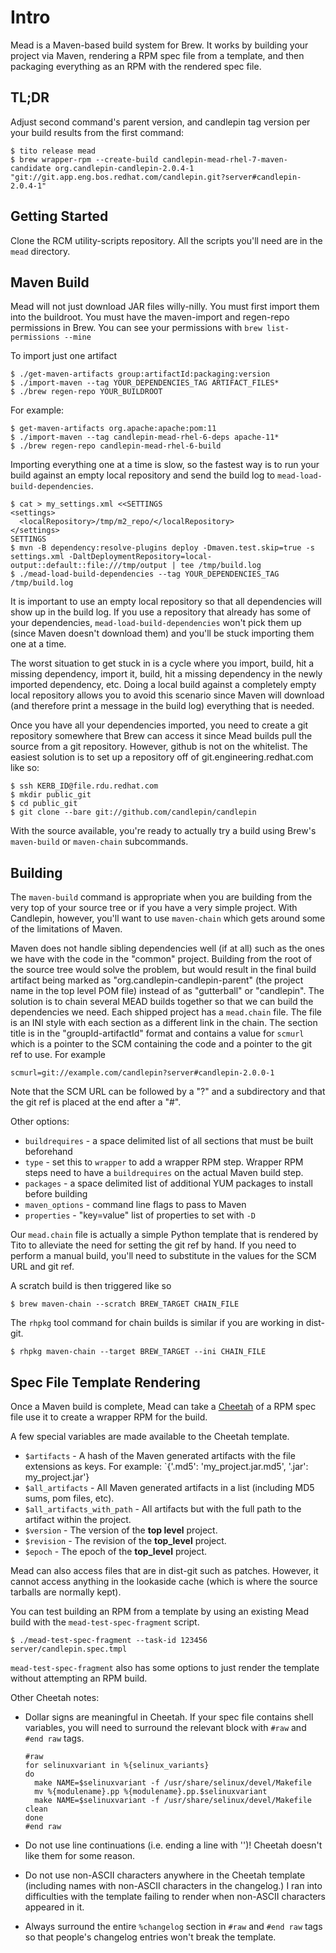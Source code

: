 # Intro
Mead is a Maven-based build system for Brew.  It works by building your
project via Maven, rendering a RPM spec file from a template, and then packaging
everything as an RPM with the rendered spec file.

## TL;DR

Adjust second command's parent version, and candlepin tag version per your build results from the first command:

```
$ tito release mead
$ brew wrapper-rpm --create-build candlepin-mead-rhel-7-maven-candidate org.candlepin-candlepin-2.0.4-1 "git://git.app.eng.bos.redhat.com/candlepin.git?server#candlepin-2.0.4-1"
```

## Getting Started
Clone the RCM utility-scripts repository.  All the scripts you'll need are in
the `mead` directory.

## Maven Build
Mead will not just download JAR files willy-nilly.  You must first import them
into the buildroot.  You must have the maven-import and regen-repo permissions
in Brew.  You can see your permissions with `brew list-permissions --mine`

To import just one artifact

```
$ ./get-maven-artifacts group:artifactId:packaging:version
$ ./import-maven --tag YOUR_DEPENDENCIES_TAG ARTIFACT_FILES*
$ ./brew regen-repo YOUR_BUILDROOT
```

For example:
```
$ get-maven-artifacts org.apache:apache:pom:11
$ ./import-maven --tag candlepin-mead-rhel-6-deps apache-11*
$ ./brew regen-repo candlepin-mead-rhel-6-build
```

Importing everything one at a time is slow, so the fastest way is to run your
build against an empty local repository and send the build log to
`mead-load-build-dependencies`.

```
$ cat > my_settings.xml <<SETTINGS
<settings>
  <localRepository>/tmp/m2_repo/</localRepository>
</settings>
SETTINGS
$ mvn -B dependency:resolve-plugins deploy -Dmaven.test.skip=true -s settings.xml -DaltDeploymentRepository=local-output::default::file:///tmp/output | tee /tmp/build.log
$ ./mead-load-build-dependencies --tag YOUR_DEPENDENCIES_TAG /tmp/build.log
```

It is important to use an empty local repository so that all dependencies will
show up in the build log.  If you use a repository that already has some of
your dependencies, `mead-load-build-dependencies` won't pick them up (since
Maven doesn't download them) and you'll be stuck importing them one at a time.

The worst situation to get stuck in is a cycle where you import, build, hit a
missing dependency, import it, build, hit a missing dependency in the newly
imported dependency, etc.  Doing a local build against a completely empty local
repository allows you to avoid this scenario since Maven will download (and
therefore print a message in the build log) everything that is needed.

Once you have all your dependencies imported, you need to create a git
repository somewhere that Brew can access it since Mead builds pull the source
from a git repository.  However, github is not on the whitelist.  The easiest
solution is to set up a repository off of git.engineering.redhat.com like so:

```
$ ssh KERB_ID@file.rdu.redhat.com
$ mkdir public_git
$ cd public_git
$ git clone --bare git://github.com/candlepin/candlepin

```

With the source available, you're ready to actually try a build using Brew's
`maven-build` or `maven-chain` subcommands.

## Building
The `maven-build` command is appropriate when you are building from the very
top of your source tree or if you have a very simple project.  With Candlepin,
however, you'll want to use `maven-chain` which gets around some of the
limitations of Maven.

Maven does not handle sibling dependencies well (if at all) such as the ones we
have with the code in the "common" project.  Building from the root of the source
tree would solve the problem, but would result in the final build artifact being
marked as "org.candlepin-candlepin-parent" (the project name in the top level POM
file) instead of as "gutterball" or "candlepin".  The solution is to chain several
MEAD builds together so that we can build the dependencies we need.  Each shipped
project has a `mead.chain` file.  The file is an INI style with each section as
a different link in the chain.  The section title is in the "groupId-artifactId"
format and contains a value for `scmurl` which is a pointer to the SCM containing
the code and a pointer to the git ref to use.  For example

```
scmurl=git://example.com/candlepin?server#candlepin-2.0.0-1
```

Note that the SCM URL can be followed by a "?" and a subdirectory and that
the git ref is placed at the end after a "#".

Other options:

* `buildrequires` - a space delimited list of all sections that must be built
  beforehand
* `type` - set this to `wrapper` to add a wrapper RPM step.  Wrapper RPM steps
  need to have a `buildrequires` on the actual Maven build step.
* `packages` - a space delimited list of additional YUM packages to install
  before building
* `maven_options` - command line flags to pass to Maven
* `properties` - "key=value" list of properties to set with `-D`

Our `mead.chain` file is actually a simple Python template that is rendered
by Tito to alleviate the need for setting the git ref by hand.  If you need
to perform a manual build, you'll need to substitute in the values for the
SCM URL and git ref.

A scratch build is then triggered like so

```
$ brew maven-chain --scratch BREW_TARGET CHAIN_FILE
```

The `rhpkg` tool command for chain builds is similar if you are working in dist-git.

```
$ rhpkg maven-chain --target BREW_TARGET --ini CHAIN_FILE
```

## Spec File Template Rendering
Once a Maven build is complete, Mead can take a
[Cheetah](http://www.cheetahtemplate.org) of a RPM spec file use it to create
a wrapper RPM for the build.

A few special variables are made available to the Cheetah template.

* `$artifacts` - A hash of the Maven generated artifacts with the file
  extensions as keys.  For example: `{'.md5': 'my_project.jar.md5', '.jar':
  my_project.jar'}
* `$all_artifacts` - All Maven generated artifacts in a list (including MD5
  sums, pom files, etc).
* `$all_artifacts_with_path` - All artifacts but with the full path to the
  artifact within the project.
* `$version` - The version of the **top level** project.
* `$revision` - The revision of the **top_level** project.
* `$epoch` - The epoch of the **top_level** project.

Mead can also access files that are in dist-git such as patches.  However, it
cannot access anything in the lookaside cache (which is where the source
tarballs are normally kept).

You can test building an RPM from a template by using an existing Mead build
with the `mead-test-spec-fragment` script.

```
$ ./mead-test-spec-fragment --task-id 123456 server/candlepin.spec.tmpl
```

`mead-test-spec-fragment` also has some options to just render the template
without attempting an RPM build.

Other Cheetah notes:

* Dollar signs are meaningful in Cheetah.  If your spec file contains shell
  variables, you will need to surround the relevant block with `#raw` and `#end
  raw` tags.

  ```
  #raw
  for selinuxvariant in %{selinux_variants}
  do
    make NAME=$selinuxvariant -f /usr/share/selinux/devel/Makefile
    mv %{modulename}.pp %{modulename}.pp.$selinuxvariant
    make NAME=$selinuxvariant -f /usr/share/selinux/devel/Makefile clean
  done
  #end raw
  ```
* Do not use line continuations (i.e. ending a line with '\')!
  Cheetah doesn't like them for some reason.
* Do not use non-ASCII characters anywhere in the Cheetah template (including
  names with non-ASCII characters in the changelog.)  I ran into difficulties
  with the template failing to render when non-ASCII characters appeared in it.
* Always surround the entire `%changelog` section in `#raw` and `#end raw` tags
  so that people's changelog entries won't break the template.
